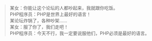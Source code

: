 > 某女：你能让这个论坛的人都吵起来，我就跟你吃饭。  
> PHP程序员：PHP是世界上最好的语言！  
> 某论坛炸锅了，各种吵架……  
> 某女：服了你了，我们走吧！  
> PHP程序员：今天不行，我一定要说服他们，PHP必须是最好的语言。  
